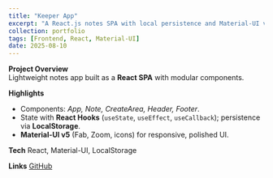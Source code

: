 ```yaml
---
title: "Keeper App"
excerpt: "A React.js notes SPA with local persistence and Material-UI v5 UI."
collection: portfolio
tags: [Frontend, React, Material-UI]
date: 2025-08-10
---
```



**Project Overview**  
Lightweight notes app built as a **React SPA** with modular components.


**Highlights**
- Components: *App, Note, CreateArea, Header, Footer*.
- State with **React Hooks** (`useState`, `useEffect`, `useCallback`); persistence via **LocalStorage**.
- **Material-UI v5** (Fab, Zoom, icons) for responsive, polished UI.


**Tech**
React, Material-UI, LocalStorage  


**Links**
[GitHub](https://github.com/Riokong/Keeper_app)
